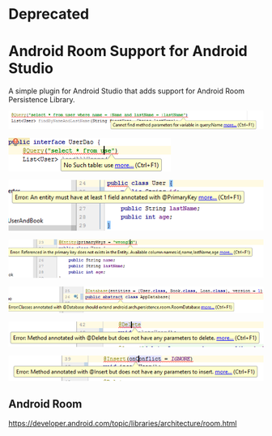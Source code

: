 # Deprecated

#  Android Room Support for Android Studio

A simple plugin for Android Studio that adds support for Android Room Persistence Library.


![Alt text](/screenShot/Capture.PNG?raw=true "Android Room Support Plugin (Room DAO)")

![Alt text](/screenShot/Capture2.PNG?raw=true "Android Room Support Plugin (Room DAO)")

![Alt text](/screenShot/Capture3.PNG?raw=true "Android Room Support Plugin (Room Entity)")

![Alt text](/screenShot/Capture4.PNG?raw=true "Android Room Support Plugin (Room Entity)")

![Alt text](/screenShot/Capture5.PNG?raw=true "Android Room Support Plugin (RoomDatabase)")

![Alt text](/screenShot/Capture6.PNG?raw=true "Android Room Support Plugin (Room DAO @Delete)")

![Alt text](/screenShot/Capture7.PNG?raw=true "Android Room Support Plugin (Room DAO @Insert)")

## Android Room

https://developer.android.com/topic/libraries/architecture/room.html
